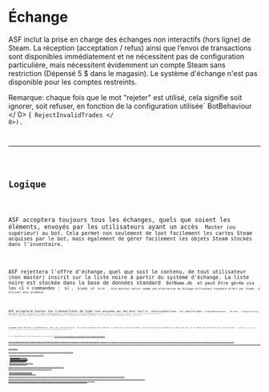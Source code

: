 # Échange

ASF inclut la prise en charge des échanges non interactifs (hors ligne) de Steam. La réception (acceptation / refus) ainsi que l’envoi de transactions sont disponibles immédiatement et ne nécessitent pas de configuration particulière, mais nécessitent évidemment un compte Steam sans restriction (Dépensé 5 $ dans le magasin). Le système d'échange n'est pas disponible pour les comptes restreints.

Remarque: chaque fois que le mot "rejeter" est utilisé, cela signifie soit ignorer, soit refuser, en fonction de la configuration utilisée` BotBehaviour </ 0> (<code> RejectInvalidTrades </ 0>).</p>

<hr />

<h2>Logique</h2>

<p>ASF acceptera toujours tous les échanges, quels que soient les éléments, envoyés par les utilisateurs ayant un accès <code> Master</ 0> (ou supérieur) au bot. Cela permet non seulement de loot facilement les cartes Steam acquises par le bot, mais également de gérer facilement les objets Steam stockés dans l'inventaire.</p>

<p>ASF rejettera l'offre d'échange, quel que soit le contenu, de tout utilisateur (non master) inscrit sur la liste noire à partir du système d'échange. La liste noire est stockée dans la base de données standard <code> BotName.db </ 0> et peut être gérée via les <1 > commandes</ 1> : <code> bl </ 0>, <code> bladd </ 0> et <code> blrm </ 0> . Cela devrait servir comme une alternative au blocage utilisateur standard offert par Steam - à utiliser avec prudence.</p>

<p>ASF acceptera toutes les transactions de type <code>loot</ 0> envoyées par des bots sauf si <code> DontAcceptBotTrades </ 0> est spécifié dans <code> TradingPreferences </ 0>.  En bref, <code> TradingPreferences</ 0> par défaut de <code>None </ 0> obligera ASF à accepter automatiquement les transactions de l'utilisateur disposant d'un accès <code> Master </ 0> au bot (expliqué ci-dessus). comme tous les dons se négocient à partir 
 de d'autres  bots qui participent au processus ASF. Si vous souhaitez désactiver les échanges de dons provenant d’autres bots, c’est à cela que sert <code> DontAcceptBotTrades </ 0> dans vos <code> TradingPreferences </ 0>.</p>

<p>Lorsque vous activez <code> AcceptDonations </ 0> dans vos <code> TradingPreferences </ 0>, ASF acceptera également toute donations, le compte bot ne perd aucun éléments. Cette propriété affecte uniquement les comptes sans bot, car les comptes bot sont affectés par <code> DontAcceptBotTrades </ 0>. <code> AcceptDonations </ 0> vous permet d’accepter facilement les dons d’autres personnes, ainsi que des bots ne participant pas au processus ASF.</p>

<p>Il est  appréciable de noter que <code> AcceptDonations </ 0> ne nécessite pas de <strong><a href="https://github.com/JustArchiNET/ArchiSteamFarm/wiki/Two-factor-authentication"> ASF 2FA </ 1>, car aucune confirmation n'est nécessaire si nous ne perdons aucun élément.</p>

<p>Vous pouvez également personnaliser davantage les capacités d'échange ASF en modifiant <code>TradingPreferences</ 0> en conséquence. L’une des principales caractéristiques de <code> TradingPreferences </ 0> est <code> SteamTradeMatcher </ 0>, qui obligera ASF à utiliser la logique intégrée pour accepter les transactions qui vous aident à compléter les badges non complet, ce qui est particulièrement utile en coopération avec la liste publique de <strong><a href="https://www.steamtradematcher.com"> SteamTradeMatcher </ 1>, mais peut également fonctionner sans ce dernier. Il est décrit plus en détail ci-dessous.</p>

<hr />

<h2>SteamTradeMatcher</h2>

<p>Lorsque <code> SteamTradeMatcher </ 0> est actif, ASF utilisera un algorithme assez complexe pour vérifier si le commerce respecte les règles du STM et est au moins neutre envers nous. La logique actuelle est la suivante:</p>

<ul>
<li>Rejetez la transaction si nous perdons autre chose que les types d’articles spécifiés dans notre <code>MatchableTypes`. </li> 

- Rejetez la transaction si nous ne recevons pas au moins le même nombre d’objets par jeu et par type.
- Rejetez la transaction si l'utilisateur demande des cartes spéciales Soldes été / hiver de Steam et si cette transaction est suspendue.
- Rejetez la transaction si la durée de la suspension dépasse  la propriété de configuration globale <0>MaxTradeHoldDuration </ 0>.</li>
<li>Rejetez la transaction si nous n'avons pas <code> MatchEverything </ 0>, et c'est pire que neutre pour nous.</li>
<li>Acceptez le commerce si nous ne le rejetons pas par l’un des points ci-dessus.</li>
</ul>

<p>Il est intéressant de noter qu'ASF prend également en charge les supplément - la logique fonctionnera correctement lorsque l'utilisateur ajoutera quelque chose de plus au commerce, à condition que toutes les conditions ci-dessus soient remplies.</p>

<p>Les 4 premiers motifs de rejet devraient être évidents pour tout le monde. Le dernier comprend la logique des  doubles qui vérifie l’état actuel de nos stocks et décide de l’état du commerce.</p>

<ul>
<li>Le commerce est <strong> bon </ 0> si nos progrès vers l’achèvement fixé progressent. A A (avant)  <-> A B (après)</li>
<li>Le commerce est <strong> bon </ 0> si nos progrès vers l’achèvement fixé progressent. A B (avant)  <->  A C (après)</li>
<li>Le commerce est <strong> mauvais </ 0> si nos progrès vers l’achèvement des objectifs fixés diminuent. A C (avant)  <->  A A(après)</li>
</ul>

<p>STM ne fonctionne que sur des offres correct, ce qui signifie que l'utilisateur qui utilise STM pour les doubles devrait toujours suggérer que des offres correct nous. Cependant, ASF est  indulgent et accepte également les transactions neutres, car dans ces transactions, nous ne perdons rien, il n’y a donc aucune raison de les refuser. Ceci est particulièrement utile pour vos amis, car ils peuvent échanger vos cartes en trop sans utiliser la technologie STM, tant que vous ne perdez pas la progression définie.</p>

<p>Par défaut, ASF rejettera les mauvaises transactions - c’est généralement ce que vous recherchez en tant qu’utilisateur. Cependant, vous pouvez éventuellement activer <code> MatchEverything </ 0> dans vos <code> TradingPreferences </ 0> afin de permettre à ASF d'accepter tous les échanges doubles, y compris <strong> les mauvais </ 1>. Cela n’est utile que si vous souhaitez exécuter un bot commercial 1: 1 sous votre compte, car vous comprenez que <strong> ASF ne vous aidera plus à progresser vers la réalisation de vos badges et cela rend susceptible la possibilité de perdre toute votre set fini pour un certains nombres de doubles de la même carte </ 0>. À moins que vous ne vouliez délibérément exécuter un bot commercial qui est <strong> jamais </ 0> censé terminer un ensemble, vous ne souhaitez pas activer cette option.</p>

<p>Quels que soient les <code> TradingPreferences que vous avez choisies </ 0>, une transaction rejetée par ASF ne signifie pas que vous ne pouvez l’accepter vous-même. Si vous avez conservé la valeur par défaut de <code> BotBehaviour </ 0>, qui est <code> None </ 0>, ASF ignorera simplement ces transactions, vous permettant ainsi de décider vous-même si elles vous intéressent ou non. Il en va de même pour les transactions avec des éléments en dehors de <code> MatchableTypes </ 0>, ainsi que pour tout le reste - le module est censé vous aider à automatiser les transactions STM, sans décider de ce qui est une bonne transaction ou non. La seule exception à cette règle concerne les utilisateurs que vous avez inscrits sur la liste noire du module d'échange à l'aide de la commande <code> bladd </ 0>. Les transactions de ces utilisateurs sont immédiatement rejetées, quels que soient les paramètres <code> BotBehaviour </ 0>.</p>

<p>Il est vivement recommandé d'utiliser <strong><a href="https://github.com/JustArchiNET/ArchiSteamFarm/wiki/Two-factor-authentication"> ASF 2FA </ 0> lorsque vous activez cette option, car cette fonction perd tout son potentiel si vous décidez de confirmer manuellement chaque transaction. <code> SteamTradeMatcher </ 0> fonctionnera correctement même si vous ne pouvez pas confirmer les transactions, mais cela pourrait générer un retard de confirmations si vous ne les acceptez pas à temps.</p>